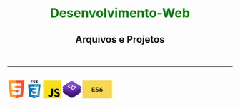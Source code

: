 <h1 align="center"><font color="green"> Desenvolvimento-Web </font></h1>
<h2 align="center"> Arquivos e Projetos</h2>
<br>
<hr>
<br>
<div align=center>
<img height=40px align=left src='https://github.com/dev-roliveira/Desenvolvimento-Web/blob/master/Assets/html5.png'>
<img height=40px align=left src='https://github.com/dev-roliveira/Desenvolvimento-Web/blob/master/Assets/css3.png'>
<img height=40px align=left src='https://github.com/dev-roliveira/Desenvolvimento-Web/blob/master/Assets/js.png'>
<img height=40px align=left src='https://github.com/dev-roliveira/Desenvolvimento-Web/blob/master/Assets/bootstrap_stack.png'>
<img height=40px align=left src='https://github.com/dev-roliveira/Desenvolvimento-Web/blob/master/Assets/es6.jpeg'>
</div>
